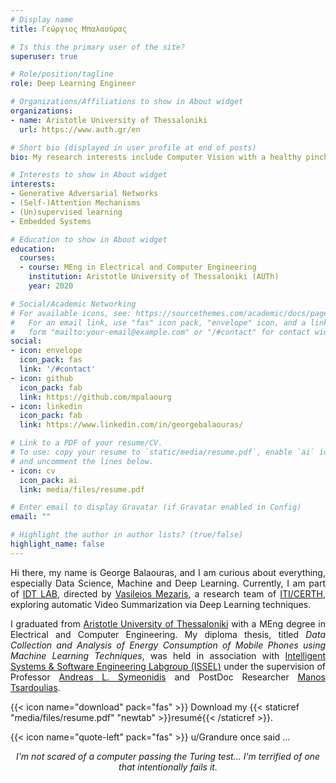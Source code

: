```yaml
---
# Display name
title: Γεώργιος Μπαλαούρας

# Is this the primary user of the site?
superuser: true

# Role/position/tagline
role: Deep Learning Engineer

# Organizations/Affiliations to show in About widget
organizations:
- name: Aristotle University of Thessaloniki
  url: https://www.auth.gr/en

# Short bio (displayed in user profile at end of posts)
bio: My research interests include Computer Vision with a healthy pinch of problem solving.

# Interests to show in About widget
interests:
- Generative Adversarial Networks
- (Self-)Attention Mechanisms
- (Un)supervised learning
- Embedded Systems

# Education to show in About widget
education:
  courses:
  - course: MEng in Electrical and Computer Engineering
    institution: Aristotle University of Thessaloniki (AUTh)
    year: 2020

# Social/Academic Networking
# For available icons, see: https://sourcethemes.com/academic/docs/page-builder/#icons
#   For an email link, use "fas" icon pack, "envelope" icon, and a link in the
#   form "mailto:your-email@example.com" or "/#contact" for contact widget.
social:
- icon: envelope
  icon_pack: fas
  link: '/#contact'
- icon: github
  icon_pack: fab
  link: https://github.com/mpalaourg
- icon: linkedin
  icon_pack: fab
  link: https://www.linkedin.com/in/georgebalaouras/

# Link to a PDF of your resume/CV.
# To use: copy your resume to `static/media/resume.pdf`, enable `ai` icons in `params.toml`, 
# and uncomment the lines below.
- icon: cv
  icon_pack: ai
  link: media/files/resume.pdf

# Enter email to display Gravatar (if Gravatar enabled in Config)
email: ""

# Highlight the author in author lists? (true/false)
highlight_name: false
---
```


<div style="text-align: justify"> <p>
Hi there, my name is George Balaouras, and I am curious about everything, especially Data Science, Machine and Deep Learning. Currently, I am part of <a href="http://idt.iti.gr/">IDT LAB</a>, directed by <a href="https://www.iti.gr/~bmezaris/">Vasileios Mezaris</a>, a research team of <a href="https://www.iti.gr/iti/index.html">ITI/CERTH</a>, exploring automatic Video Summarization via Deep Learning techniques.

I graduated from <a href="https://www.auth.gr/en">Aristotle University of Thessaloniki</a> with a MEng degree in Electrical and Computer Engineering. My diploma thesis, titled <i>Data Collection and Analysis of Energy Consumption of Mobile Phones using Machine Learning Techniques</i>, was held in association with <a href="https://issel.ee.auth.gr/en/13-2/">Intelligent Systems & Software Engineering Labgroup (ISSEL)</a> under the supervision of Professor <a href="https://issel.ee.auth.gr/en/staff/andreas-l-symeonidis/">Andreas L. Symeonidis</a> and PostDoc Researcher <a href="https://issel.ee.auth.gr/staff/emmanouil-manos-tsardoulias/">Manos Tsardoulias</a>.
</p> </div>

{{< icon name="download" pack="fas" >}} Download my {{< staticref "media/files/resume.pdf" "newtab" >}}resumé{{< /staticref >}}.

{{< icon name="quote-left" pack="fas" >}} u/Grandure once said ...
<div style="text-align: center">
<i>I'm not scared of a computer passing the Turing test... I'm terrified of one that intentionally fails it. </i> </div>
